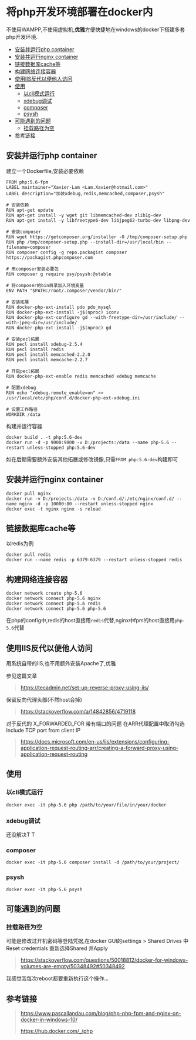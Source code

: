 # 将php开发环境部署在docker内

不使用WAMPP,不使用虚拟机,**优雅**方便快捷地在windows的docker下搭建多套php开发环境.

  - [安装并运行php container](#%E5%AE%89%E8%A3%85%E5%B9%B6%E8%BF%90%E8%A1%8Cphp-container)
  - [安装并运行nginx container](#%E5%AE%89%E8%A3%85%E5%B9%B6%E8%BF%90%E8%A1%8Cnginx-container)
  - [链接数据库cache等](#%E9%93%BE%E6%8E%A5%E6%95%B0%E6%8D%AE%E5%BA%93cache%E7%AD%89)
  - [构建网络连接容器](#%E6%9E%84%E5%BB%BA%E7%BD%91%E7%BB%9C%E8%BF%9E%E6%8E%A5%E5%AE%B9%E5%99%A8)
  - [使用IIS反代以便他人访问](#%E4%BD%BF%E7%94%A8IIS%E5%8F%8D%E4%BB%A3%E4%BB%A5%E4%BE%BF%E4%BB%96%E4%BA%BA%E8%AE%BF%E9%97%AE)
  - [使用](#%E4%BD%BF%E7%94%A8)
    - [以cli模式运行](#%E4%BB%A5cli%E6%A8%A1%E5%BC%8F%E8%BF%90%E8%A1%8C)
    - [xdebug调试](#xdebug%E8%B0%83%E8%AF%95)
    - [composer](#composer)
    - [psysh](#psysh)
  - [可能遇到的问题](#%E5%8F%AF%E8%83%BD%E9%81%87%E5%88%B0%E7%9A%84%E9%97%AE%E9%A2%98)
    - [挂载路径为空](#%E6%8C%82%E8%BD%BD%E8%B7%AF%E5%BE%84%E4%B8%BA%E7%A9%BA)
  - [参考链接](#%E5%8F%82%E8%80%83%E9%93%BE%E6%8E%A5)

## 安装并运行php container
建立一个Dockerfile,安装必要依赖

    FROM php:5.6-fpm
    LABEL maintainer="Xavier-Lam <Lam.Xavier@hotmail.com>"
    LABEL description="加装xdebug,redis,memcached,composer,psysh"

    # 安装依赖
    RUN apt-get update
    RUN apt-get install -y wget git libmemcached-dev zlib1g-dev
    RUN apt-get install -y libfreetype6-dev libjpeg62-turbo-dev libpng-dev

    # 安装composer
    RUN wget https://getcomposer.org/installer -O /tmp/composer-setup.php
    RUN php /tmp/composer-setup.php --install-dir=/usr/local/bin --filename=composer
    RUN composer config -g repo.packagist composer https://packagist.phpcomposer.com

    # 用composer安装必要包
    RUN composer g require psy/psysh:@stable

    # 将composer的bin目录加入环境变量
    ENV PATH "$PATH:/root/.composer/vendor/bin/"

    # 安装拓展
    RUN docker-php-ext-install pdo pdo_mysql 
    RUN docker-php-ext-install -j$(nproc) iconv
    RUN docker-php-ext-configure gd --with-freetype-dir=/usr/include/ --with-jpeg-dir=/usr/include/
    RUN docker-php-ext-install -j$(nproc) gd

    # 安装pecl拓展
    RUN pecl install xdebug-2.5.4
    RUN pecl install redis
    RUN pecl install memcached-2.2.0
    RUN pecl install memcache-2.2.7

    # 开启pecl拓展
    RUN docker-php-ext-enable redis memcached xdebug memcache

    # 配置xdebug
    RUN echo "xdebug.remote_enable=on" >> /usr/local/etc/php/conf.d/docker-php-ext-xdebug.ini

    # 设置工作路径
    WORKDIR /data

构建并运行容器

    docker build . -t php:5.6-dev
    docker run -d -p 9000:9000 -v D:/projects:/data --name php-5.6 --restart unless-stopped php:5.6-dev

如在后期需要额外安装其他拓展或修改镜像,只需`FROM php:5.6-dev`构建即可


## 安装并运行nginx container

    docker pull nginx
    docker run -v D:/projects:/data -v D:/conf.d/:/etc/nginx/conf.d/ --name nginx -d -p 10000:80 --restart unless-stopped nginx
    docker exec -t nginx nginx -s reload

## 链接数据库cache等
以redis为例

    docker pull redis
    docker run --name redis -p 6379:6379 --restart unless-stopped redis

## 构建网络连接容器

    docker network create php-5.6
    docker network connect php-5.6 nginx
    docker network connect php-5.6 redis
    docker network connect php-5.6 php-5.6

在php的config中,redis的host直接用`redis`代替,nginx中fpm的host直接用`php-5.6`代替

## 使用IIS反代以便他人访问
用系统自带的IIS,也不用额外安装Apache了,优雅

参见这篇文章
> https://tecadmin.net/set-up-reverse-proxy-using-iis/

保留反向代理头部(不然host会掉)
> https://stackoverflow.com/a/14842856/4719118

对于反代的 X_FORWARDED_FOR 带有端口的问题 在ARR代理配置中取消勾选 Include TCP port from client IP
> https://docs.microsoft.com/en-us/iis/extensions/configuring-application-request-routing-arr/creating-a-forward-proxy-using-application-request-routing

## 使用
### 以cli模式运行
    docker exec -it php-5.6 php /path/to/your/file/in/your/docker

### xdebug调试
还没解决T T

### composer
    docker exec -it php-5.6 composer install -d /path/to/your/project/
### psysh
    docker exec -it php-5.6 psysh

## 可能遇到的问题
### 挂载路径为空
可能是修改过开机密码等登陆凭据,在docker GUI的settings > Shared Drives 中Reset credentials 重新选择Shared 并Apply
> https://stackoverflow.com/questions/50018812/docker-for-windows-volumes-are-empty/50348492#50348492

我感觉我每次reboot都要重新执行这个操作...

## 参考链接
> https://www.pascallandau.com/blog/php-php-fpm-and-nginx-on-docker-in-windows-10/
> 
> https://hub.docker.com/_/php
